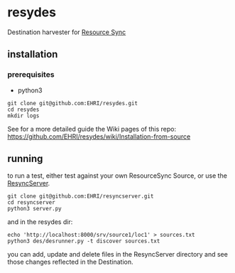 # resydes

Destination harvester for [Resource Sync](http://www.openarchives.org/rs/1.0/resourcesync)

## installation

### prerequisites
* python3

```
git clone git@github.com:EHRI/resydes.git
cd resydes
mkdir logs
```
See for a more detailed guide the Wiki pages of this repo: https://github.com/EHRI/resydes/wiki/Installation-from-source

## running
to run a test, either test against your own ResourceSync Source, or use the [ResyncServer](https://github.com/EHRI/resyncserver).
```
git clone git@github.com:EHRI/resyncserver.git
cd resyncserver
python3 server.py
```
and in the resydes dir:
```
echo 'http://localhost:8000/srv/source1/loc1' > sources.txt
python3 des/desrunner.py -t discover sources.txt
```
you can add, update and delete files in the ResyncServer directory and see those changes reflected in the Destination.
